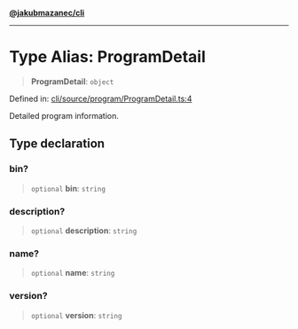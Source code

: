 [**@jakubmazanec/cli**](../README.md)

---

# Type Alias: ProgramDetail

> **ProgramDetail**: `object`

Defined in:
[cli/source/program/ProgramDetail.ts:4](https://github.com/jakubmazanec/tools/blob/4a8f82fa13ce52bb52e412e9ac98b543cce14fc2/packages/cli/source/program/ProgramDetail.ts#L4)

Detailed program information.

## Type declaration

### bin?

> `optional` **bin**: `string`

### description?

> `optional` **description**: `string`

### name?

> `optional` **name**: `string`

### version?

> `optional` **version**: `string`
